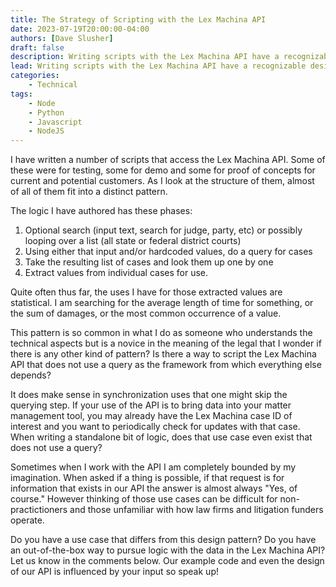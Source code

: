 ```yaml
---
title: The Strategy of Scripting with the Lex Machina API
date: 2023-07-19T20:00:00-04:00
authors: [Dave Slusher]
draft: false
description: Writing scripts with the Lex Machina API have a recognizable design pattern
lead: Writing scripts with the Lex Machina API have a recognizable design pattern
categories:
    - Technical
tags: 
    - Node
    - Python
    - Javascript
    - NodeJS
---
```

I have written a number of scripts that access the Lex Machina API. Some of these were for testing, some for demo and some for proof of concepts for current and potential customers. As I look at the structure of them, almost of all of them fit into a distinct pattern.

The logic I have authored has these phases:

1. Optional search (input text, search for judge, party, etc) or possibly looping over a list (all state or federal district courts)
1. Using either that input and/or hardcoded values, do a query for cases
1. Take the resulting list of cases and look them up one by one
1. Extract values from individual cases
for use.

Quite often thus far, the uses I have for those extracted values are statistical. I am searching for the average length of time for something, or the sum of damages, or the most common occurrence of a value.

This pattern is so common in what I do as someone who understands the technical aspects but is a novice in the meaning of the legal that I wonder if there is any other kind of pattern? Is there a way to script the Lex Machina API that does not use a query as the framework from which everything else depends?

It does make sense in synchronization uses that one might skip the querying step. If your use of the API is to bring data into your matter management tool, you may already have the Lex Machina case ID of interest and you want to periodically check for updates with that case. When writing a standalone bit of logic, does that use case even exist that does not use a query?

Sometimes when I work with the API I am completely bounded by my imagination. When asked if a thing is possible, if that request is for information that exists in our API the answer is almost always "Yes, of course." However thinking of those use cases can be difficult for non-practictioners and those unfamiliar with how law firms and litigation funders operate.

Do you have a use case that differs from this design pattern? Do you have an out-of-the-box way to pursue logic with the data in the Lex Machina API? Let us know in the comments below. Our example code and even the design of our API is influenced by your input so speak up!

